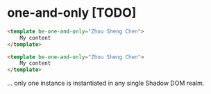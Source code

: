 # one-and-only [TODO]

```html
<template be-one-and-only="Zhou Sheng Chen">
    My content
</template>

<template be-one-and-only="Zhou Sheng Chen">
    My content
</template>
```

... only one instance is instantiated in any single Shadow DOM realm.